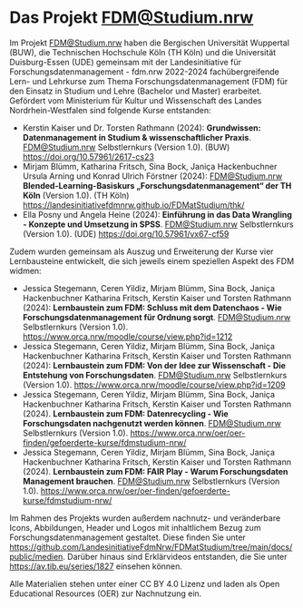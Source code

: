 # Das Projekt FDM@Studium.nrw

Im Projekt FDM@Studium.nrw haben die Bergischen Universität Wuppertal (BUW), die Technischen Hochschule Köln (TH Köln) und die Universität Duisburg-Essen (UDE) gemeinsam mit der Landesinitiative für Forschungsdatenmanagement - fdm.nrw 2022-2024 fachübergreifende Lern- und Lehrkurse zum Thema Forschungsdatenmanagement (FDM) für den Einsatz in Studium und Lehre (Bachelor und Master) erarbeitet. Gefördert vom Ministerium für Kultur und Wissenschaft des Landes Nordrhein-Westfalen sind folgende Kurse entstanden:

- Kerstin Kaiser und Dr. Torsten Rathmann (2024): **Grundwissen: Datenmanagement in Studium & wissenschaftlicher Praxis**. FDM@Studium.nrw Selbstlernkurs (Version 1.0). (BUW) https://doi.org/10.57961/2617-cs23 
- Mirjam Blümm, Katharina Fritsch, Sina Bock, Janiça Hackenbuchner Ursula Arning und Konrad Ulrich Förstner (2024): FDM@Studium.nrw **Blended-Learning-Basiskurs „Forschungsdatenmanagement“ der TH Köln** (Version 1.0). (TH Köln) https://landesinitiativefdmnrw.github.io/FDMatStudium/thk/
- Ella Posny und Angela Heine (2024): **Einführung in das Data Wrangling - Konzepte und Umsetzung in SPSS**. FDM@Studium.nrw Selbstlernkurs (Version 1.0). (UDE) https://doi.org/10.57961/vx67-cf59

Zudem wurden gemeinsam als Auszug und Erweiterung der Kurse vier Lernbausteine entwickelt, die sich jeweils einem speziellen Aspekt des FDM widmen:

- Jessica Stegemann, Ceren Yildiz, Mirjam Blümm, Sina Bock, Janiça Hackenbuchner Katharina Fritsch, Kerstin Kaiser und Torsten Rathmann (2024): **Lernbaustein zum FDM: Schluss mit dem Datenchaos - Wie Forschungsdatenmanagement für Ordnung sorgt**. FDM@Studium.nrw Selbstlernkurs (Version 1.0). https://www.orca.nrw/moodle/course/view.php?id=1212
- Jessica Stegemann, Ceren Yildiz, Mirjam Blümm, Sina Bock, Janiça Hackenbuchner Katharina Fritsch, Kerstin Kaiser und Torsten Rathmann (2024): **Lernbaustein zum FDM: Von der Idee zur Wissenschaft - Die Entstehung von Forschungsdaten**. FDM@Studium.nrw Selbstlernkurs (Version 1.0). https://www.orca.nrw/moodle/course/view.php?id=1209
- Jessica Stegemann, Ceren Yildiz, Mirjam Blümm, Sina Bock, Janiça Hackenbuchner Katharina Fritsch, Kerstin Kaiser und Torsten Rathmann (2024). **Lernbaustein zum FDM: Datenrecycling - Wie Forschungsdaten nachgenutzt werden können**. FDM@Studium.nrw Selbstlernkurs (Version 1.0). https://www.orca.nrw/oer/oer-finden/gefoerderte-kurse/fdmstudium-nrw/
- Jessica Stegemann, Ceren Yildiz, Mirjam Blümm, Sina Bock, Janiça Hackenbuchner Katharina Fritsch, Kerstin Kaiser und Torsten Rathmann (2024). **Lernbaustein zum FDM: FAIR Play - Warum Forschungsdaten Management brauchen**. FDM@Studium.nrw Selbstlernkurs (Version 1.0). https://www.orca.nrw/oer/oer-finden/gefoerderte-kurse/fdmstudium-nrw/

Im Rahmen des Projekts wurden außerdem nachnutz- und veränderbare Icons, Abbildungen, Header und Logos mit inhaltlichem Bezug zum Forschungsdatenmanagement gestaltet. Diese finden Sie unter https://github.com/LandesinitiativeFdmNrw/FDMatStudium/tree/main/docs/public/medien. Darüber hinaus sind Erklärvideos entstanden, die Sie unter https://av.tib.eu/series/1827 einsehen können.

Alle Materialien stehen unter einer CC BY 4.0 Lizenz und laden als Open Educational Resources (OER) zur Nachnutzung ein.
